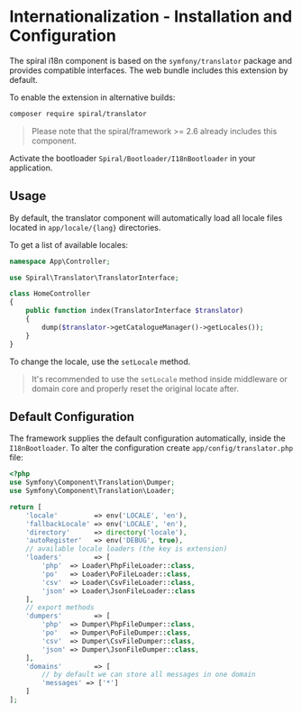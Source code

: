 # Internationalization - Installation and Configuration
The spiral i18n component is based on the `symfony/translator` package and provides compatible interfaces. The web bundle includes
this extension by default.

To enable the extension in alternative builds:

```bash
composer require spiral/translator
```

> Please note that the spiral/framework >= 2.6 already includes this component.

Activate the bootloader `Spiral/Bootloader/I18nBootloader` in your application.

## Usage
By default, the translator component will automatically load all locale files located in `app/locale/{lang}` directories.

To get a list of available locales:

```php
namespace App\Controller;

use Spiral\Translator\TranslatorInterface;

class HomeController
{
    public function index(TranslatorInterface $translator)
    {
        dump($translator->getCatalogueManager()->getLocales());
    }
}
```

To change the locale, use the `setLocale` method. 

> It's recommended to use the `setLocale` method inside middleware or domain core and properly reset the original locate after.

## Default Configuration
The framework supplies the default configuration automatically, inside the `I18nBootloader`. To alter the configuration
create `app/config/translator.php` file:

```php
<?php
use Symfony\Component\Translation\Dumper;
use Symfony\Component\Translation\Loader;

return [
    'locale'         => env('LOCALE', 'en'),
    'fallbackLocale' => env('LOCALE', 'en'),
    'directory'      => directory('locale'),
    'autoRegister'   => env('DEBUG', true),
    // available locale loaders (the key is extension)
    'loaders'        => [
        'php'  => Loader\PhpFileLoader::class,
        'po'   => Loader\PoFileLoader::class,
        'csv'  => Loader\CsvFileLoader::class,
        'json' => Loader\JsonFileLoader::class
    ],
    // export methods
    'dumpers'        => [
        'php'  => Dumper\PhpFileDumper::class,
        'po'   => Dumper\PoFileDumper::class,
        'csv'  => Dumper\CsvFileDumper::class,
        'json' => Dumper\JsonFileDumper::class,
    ],
    'domains'        => [
        // by default we can store all messages in one domain
        'messages' => ['*']
    ]
];
```
